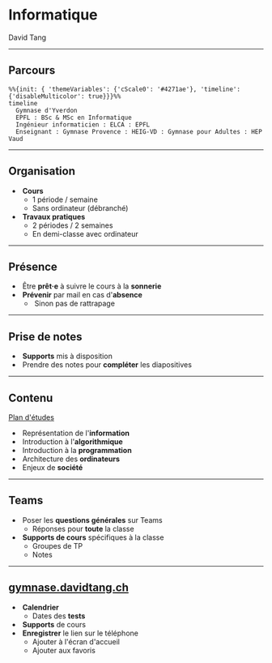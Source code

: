 # Informatique

David Tang

---

## Parcours

```mermaid
%%{init: { 'themeVariables': {'cScale0': '#4271ae'}, 'timeline': {'disableMulticolor': true}}}%%
timeline
  Gymnase d'Yverdon
  EPFL : BSc & MSc en Informatique
  Ingénieur informaticien : ELCA : EPFL
  Enseignant : Gymnase Provence : HEIG-VD : Gymnase pour Adultes : HEP Vaud
```

---

## Organisation

- &shy;<!-- .element: class="fragment" --> **Cours**
  - 1 période / semaine
  - Sans ordinateur (débranché)
- &shy;<!-- .element: class="fragment" --> **Travaux pratiques**
  - 2 périodes / 2 semaines
  - En demi-classe avec ordinateur

---

## Présence

- &shy;<!-- .element: class="fragment" --> Être **prêt·e** à suivre le cours à la **sonnerie**
- &shy;<!-- .element: class="fragment" --> **Prévenir** par mail en cas d'**absence**
  - &shy;<!-- .element: class="fragment" --> Sinon pas de rattrapage

---

## Prise de notes

- &shy;<!-- .element: class="fragment" --> **Supports** mis à disposition
- &shy;<!-- .element: class="fragment" --> Prendre des notes pour **compléter** les diapositives

---

## Contenu

[Plan d'études](https://www.vd.ch/fileadmin/user_upload/organisation/dfj/dgep/dgep_fichiers_pdf/DGEP_brochure_EM_web.pdf) <!-- .element: target="_blank" -->

- &shy;<!-- .element: class="fragment" --> Représentation de l'**information**
- &shy;<!-- .element: class="fragment" --> Introduction à l'**algorithmique**
- &shy;<!-- .element: class="fragment" --> Introduction à la **programmation**
- &shy;<!-- .element: class="fragment" --> Architecture des **ordinateurs**
- &shy;<!-- .element: class="fragment" --> Enjeux de **société**

---

## Teams

- &shy;<!-- .element: class="fragment" --> Poser les **questions générales** sur Teams
  - Réponses pour **toute** la classe
- &shy;<!-- .element: class="fragment" --> **Supports de cours** spécifiques à la classe
  - Groupes de TP
  - Notes

---

## [gymnase.davidtang.ch](https://gymnase.davidtang.ch/) <!-- .element: target="_blank" -->

- &shy;<!-- .element: class="fragment" --> **Calendrier**
  - Dates des **tests**
- &shy;<!-- .element: class="fragment" --> **Supports** de cours
- &shy;<!-- .element: class="fragment" --> **Enregistrer** le lien sur le téléphone
  - Ajouter à l'écran d'accueil
  - Ajouter aux favoris
